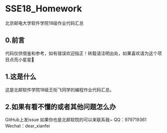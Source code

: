 # SSE18_Homework
北京邮电大学软件学院18级作业代码汇总

## 0.前言
代码仅供借鉴和参考，如有错误欢迎指正！转载请注明出处，如果喜欢请为这个项目点亮小星星🌟

## 1.这是什么
这是北邮软件学院18级王衔飞同学的编程作业代码汇总。

## 2.如果有看不懂的或者其他问题怎么办
GitHub上发issue
如果你也是北邮软院的可以来联系我~
QQ：979719361
Wechat：dear_xianfei
